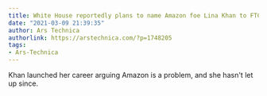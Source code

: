 ```yaml
---
title: White House reportedly plans to name Amazon foe Lina Khan to FTC
date: "2021-03-09 21:39:35"
author: Ars Technica
authorlink: https://arstechnica.com/?p=1748205
tags:
- Ars-Technica
---
```

Khan launched her career arguing Amazon is a problem, and she hasn't let up since.